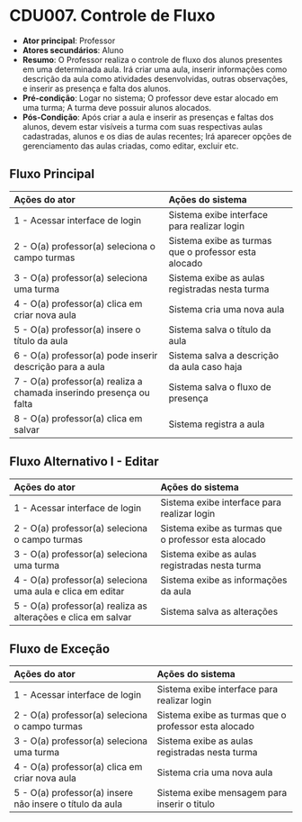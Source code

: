 # CDU007. Controle de Fluxo

- **Ator principal**: Professor
- **Atores secundários**: Aluno	 
- **Resumo**: O Professor realiza o controle de fluxo dos alunos presentes em uma determinada aula. Irá criar uma aula, inserir informações como descrição da aula como atividades desenvolvidas, outras observações, e inserir as presença e falta dos alunos. 
- **Pré-condição**: Logar no sistema; O professor deve estar alocado em uma turma; A turma deve possuir alunos alocados.
- **Pós-Condição**: Após criar a aula e inserir as presenças e faltas dos alunos, devem estar visíveis a turma com suas respectivas aulas cadastradas, alunos e os dias de aulas recentes; Irá aparecer opções de gerenciamento das aulas criadas, como editar, excluir etc.

## Fluxo Principal
| Ações do ator | Ações do sistema |
| :----------------- | :----------------- | 
| 1 - Acessar interface de login | Sistema exibe interface para realizar login |  
| 2 - O(a) professor(a) seleciona o campo turmas | Sistema exibe as turmas que o professor esta alocado |
| 3 - O(a) professor(a) seleciona uma turma | Sistema exibe as aulas registradas nesta turma |
| 4 - O(a) professor(a) clica em criar nova aula | Sistema cria uma nova aula |
| 5 - O(a) professor(a) insere o título da aula | Sistema salva o título da aula |
| 6 - O(a) professor(a) pode inserir descrição para a aula | Sistema salva a descrição da aula caso haja |
| 7 - O(a) professor(a) realiza a chamada inserindo presença ou falta | Sistema salva o fluxo de presença |
| 8 - O(a) professor(a) clica em salvar | Sistema registra a aula |


## Fluxo Alternativo I - Editar

| Ações do ator | Ações do sistema |
| :----------------- | :----------------- | 
| 1 - Acessar interface de login | Sistema exibe interface para realizar login |  
| 2 - O(a) professor(a) seleciona o campo turmas | Sistema exibe as turmas que o professor esta alocado |
| 3 - O(a) professor(a) seleciona uma turma | Sistema exibe as aulas registradas nesta turma |
| 4 - O(a) professor(a) seleciona uma aula e clica em editar | Sistema exibe as informações da aula |
| 5 - O(a) professor(a) realiza as alterações e clica em salvar | Sistema salva as alterações |

## Fluxo de Exceção 

| Ações do ator | Ações do sistema |
| :----------------- | :----------------- |  
| 1 - Acessar interface de login | Sistema exibe interface para realizar login |  
| 2 - O(a) professor(a) seleciona o campo turmas | Sistema exibe as turmas que o professor esta alocado |
| 3 - O(a) professor(a) seleciona uma turma | Sistema exibe as aulas registradas nesta turma |
| 4 - O(a) professor(a) clica em criar nova aula | Sistema cria uma nova aula |
| 5 - O(a) professor(a) insere não insere o título da aula | Sistema exibe mensagem para inserir o titulo |
